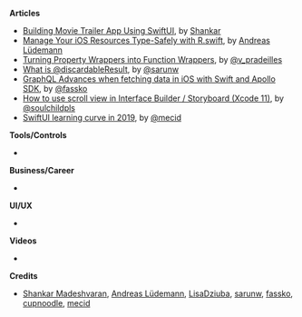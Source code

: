 
**Articles**

* [Building Movie Trailer App Using SwiftUI](https://medium.com/flawless-app-stories/building-movie-trailer-app-using-swiftui-5d4dc5497462), by [Shankar](https://twitter.com/Shankar__am)
* [Manage Your iOS Resources Type-Safely with R.swift](https://andreaslydemann.com/manage-your-ios-resources-type-safely-with-r-swift/), by [Andreas Lüdemann](https://twitter.com/andreaslydemann)
* [Turning Property Wrappers into Function Wrappers](https://medium.com/flawless-app-stories/turning-property-wrappers-into-function-wrappers-2be3a49229f5), by [@v_pradeilles](https://twitter.com/v_pradeilles)
* [What is @discardableResult](https://sarunw.com/tips/what-is-discardableresult/), by [@sarunw](https://twitter.com/sarunw)
* [GraphQL Advances when fetching data in iOS with Swift and Apollo SDK](https://kristaps.me/graphql-advances-with-swift/), by [@fassko](https://twitter.com/fassko)
* [How to use scroll view in Interface Builder / Storyboard (Xcode 11)](https://fluffy.es/scrollview-storyboard-xcode-11/), by [@soulchildpls](https://twitter.com/soulchildpls)
* [SwiftUI learning curve in 2019](https://swiftwithmajid.com/2019/12/31/swiftui-learning-curve-in-2019/), by [@mecid](https://twitter.com/mecid)

**Tools/Controls**

* 

**Business/Career**

* 

**UI/UX**

* 

**Videos**

* 

**Credits**

* [Shankar Madeshvaran](https://github.com/shankarmadeshvaran), [Andreas Lüdemann](https://github.com/andreaslydemann), [LisaDziuba](https://github.com/lisadziuba), [sarunw](https://github.com/sarunw), [fassko](https://github.com/fassko), [cupnoodle](https://github.com/cupnoodle), [mecid](https://github.com/mecid)
